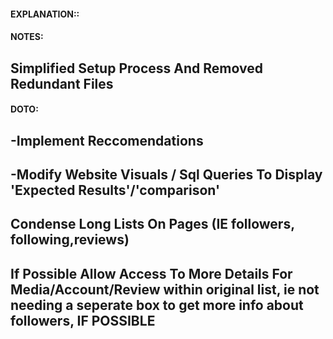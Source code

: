 #### EXPLANATION::

#### NOTES:
## Simplified Setup Process And Removed Redundant Files

#### DOTO:
## -Implement Reccomendations
## -Modify Website Visuals / Sql Queries To Display 'Expected Results'/'comparison'
## Condense Long Lists On Pages (IE followers, following,reviews)
## If Possible Allow Access To More Details For Media/Account/Review within original list, ie not needing a seperate box to get more info about followers, IF POSSIBLE


